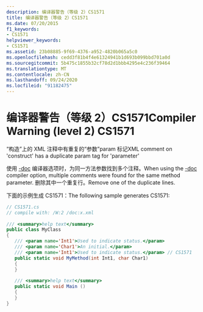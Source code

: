 ```yaml
---
description: 编译器警告（等级 2）CS1571
title: 编译器警告（等级 2）CS1571
ms.date: 07/20/2015
f1_keywords:
- CS1571
helpviewer_keywords:
- CS1571
ms.assetid: 23b08885-9f69-4376-a952-4820b065a5c0
ms.openlocfilehash: cedd3f81b4f4e61324941b1d693b099bbd701a0d
ms.sourcegitcommit: 5b475c1855b32cf78d2d1bbb4295e4c236f39464
ms.translationtype: MT
ms.contentlocale: zh-CN
ms.lasthandoff: 09/24/2020
ms.locfileid: "91182475"
---
```

# <a name="compiler-warning-level-2-cs1571"></a><span data-ttu-id="799fe-103">编译器警告（等级 2）CS1571</span><span class="sxs-lookup"><span data-stu-id="799fe-103">Compiler Warning (level 2) CS1571</span></span>

<span data-ttu-id="799fe-104">“构造”上的 XML 注释中有重复的“参数”param 标记</span><span class="sxs-lookup"><span data-stu-id="799fe-104">XML comment on 'construct' has a duplicate param tag for 'parameter'</span></span>  
  
 <span data-ttu-id="799fe-105">使用 [-doc](../language-reference/compiler-options/doc-compiler-option.md) 编译器选项时，为同一方法参数找到多个注释。</span><span class="sxs-lookup"><span data-stu-id="799fe-105">When using the [-doc](../language-reference/compiler-options/doc-compiler-option.md) compiler option, multiple comments were found for the same method parameter.</span></span> <span data-ttu-id="799fe-106">删除其中一个重复行。</span><span class="sxs-lookup"><span data-stu-id="799fe-106">Remove one of the duplicate lines.</span></span>  
  
 <span data-ttu-id="799fe-107">下面的示例生成 CS1571：</span><span class="sxs-lookup"><span data-stu-id="799fe-107">The following sample generates CS1571:</span></span>  
  
```csharp  
// CS1571.cs  
// compile with: /W:2 /doc:x.xml  
  
/// <summary>help text</summary>  
public class MyClass  
{  
   /// <param name='Int1'>Used to indicate status.</param>  
   /// <param name='Char1'>An initial.</param>  
   /// <param name='Int1'>Used to indicate status.</param> // CS1571  
   public static void MyMethod(int Int1, char Char1)  
   {  
   }  
  
   /// <summary>help text</summary>  
   public static void Main ()  
   {  
   }  
}  
```
